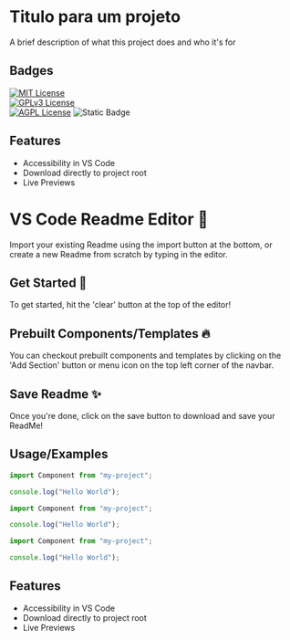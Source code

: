 # Titulo para um projeto

A brief description of what this project does and who it's for

## Badges

[![MIT License](https://img.shields.io/badge/License-MIT-green.svg)](https://choosealicense.com/licenses/mit/)  
[![GPLv3 License](https://img.shields.io/badge/License-GPL%20v3-yellow.svg)](https://choosealicense.com/licenses/gpl-3.0/)  
[![AGPL License](https://img.shields.io/badge/license-AGPL-blue.svg)](https://choosealicense.com/licenses/gpl-3.0/)
![Static Badge](https://img.shields.io/badge/Python_3C77A8)

## Features

- Accessibility in VS Code
- Download directly to project root
- Live Previews

# VS Code Readme Editor 📝

Import your existing Readme using the import button at the bottom,
or create a new Readme from scratch by typing in the editor.

## Get Started 🚀

To get started, hit the 'clear' button at the top of the editor!

## Prebuilt Components/Templates 🔥

You can checkout prebuilt components and templates by clicking on the 'Add Section' button or menu icon
on the top left corner of the navbar.

## Save Readme ✨

Once you're done, click on the save button to download and save your ReadMe!

## Usage/Examples

```javascript
import Component from "my-project";

console.log("Hello World");
```

```javascript
import Component from "my-project";

console.log("Hello World");
```

```javascript
import Component from "my-project";

console.log("Hello World");
```

## Features

- Accessibility in VS Code
- Download directly to project root
- Live Previews
